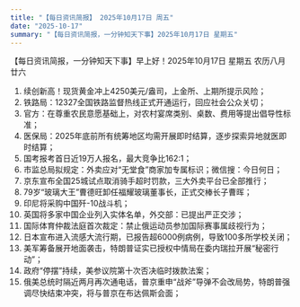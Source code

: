 ```yaml
---
title: "【每日资讯简报】 2025年10月17日 周五"
date: "2025-10-17"
summary: "【每日资讯简报，一分钟知天下事】2025年10月17日 星期五"
---
```


【每日资讯简报，一分钟知天下事】早上好！2025年10月17日  星期五  农历八月廿六

1. 续创新高！现货黄金冲上4250美元/盎司，上金所、上期所提示风险；
2. 铁路局：12327全国铁路监督热线正式开通运行，回应社会公众关切；
3. 官方：在尊重农民意愿基础上，对农村宴席类别、桌数、费用等提出倡导性标准；
4. 医保局：2025年底前所有统筹地区均需开展即时结算，逐步探索异地就医即时结算；
5. 国考报考首日近19万人报名，最大竞争比162:1；
6. 市监总局拟规定：外卖应对“无堂食”商家加专属标识；微信搜：今日何日；
7. 京东宣布全国25城试点取消骑手超时罚款，三大外卖平台已全部推行；
8. 79岁“玻璃大王”曹德旺卸任福耀玻璃董事长，正式交棒长子曹晖；
9. 印尼将采购中国歼-10战斗机；
10. 英国将多家中国企业列入实体名单，外交部：已提出严正交涉；
11. 国际体育仲裁法庭首次裁定：禁止俄运动员参加国际赛事属歧视行为；
12. 日本宣布进入流感大流行期，已报告超6000例病例，导致100多所学校关闭；
13. 美军筹备展开地面袭击，特朗普证实已授权中情局在委内瑞拉开展“秘密行动”；
14. 政府“停摆”持续，美参议院第十次否决临时拨款法案；
15. 俄美总统时隔近两月再次通电话，普京重申“战斧”导弹不会改局势，特朗普强调尽快结束冲突，将与普京在布达佩斯会面；